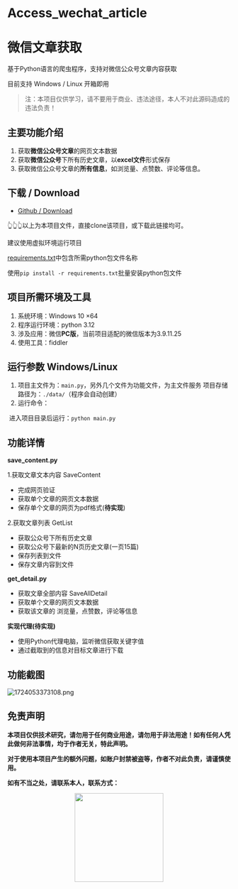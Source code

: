 # Access_wechat_article

# 微信文章获取

基于Python语言的爬虫程序，支持对微信公众号文章内容获取

目前支持 Windows / Linux 开箱即用

> 注：本项目仅供学习，请不要用于商业、违法途径，本人不对此源码造成的违法负责！

## 主要功能介绍

1. 获取**微信公众号文章**的网页文本数据
2. 获取**微信公众号**下所有历史文章，以**excel文件**形式保存
3. 获取微信公众号文章的**所有信息**，如浏览量、点赞数、评论等信息。

## 下载 / Download

- [Github / Download](https://github.com/yeximm/Access_wechat_article/archive/refs/heads/master.zip)

👆👆👆以上为本项目文件，直接clone该项目，或下载此链接均可。

建议使用虚拟环境运行项目

[requirements.txt](https://github.com/yeximm/Access_wechat_article/blob/master/requirements.txt)中包含所需python包文件名称

使用`pip install -r requirements.txt`批量安装python包文件

## 项目所需环境及工具

1. 系统环境：Windows 10 ×64
2. 程序运行环境：python 3.12
3. 涉及应用：微信**PC版**，当前项目适配的微信版本为3.9.11.25
4. 使用工具：fiddler

## 运行参数 Windows/Linux

1. 项目主文件为：`main.py`，另外几个文件为功能文件，为主文件服务
   项目存储路径为：`./data/`（程序会自动创建）
2. 运行命令：

​		进入项目目录后运行：`python main.py`

## 功能详情

**save_content.py**

1.获取文章文本内容 SaveContent

- 完成网页验证
- 获取单个文章的网页文本数据
- 保存单个文章的网页为pdf格式(**待实现**)

2.获取文章列表 GetList

- 获取公众号下所有历史文章
- 获取公众号下最新的N页历史文章(一页15篇)
- 保存列表到文件
- 保存文章内容到文件

**get_detail.py**

- 获取文章全部内容 SaveAllDetail
- 获取单个文章的网页文本数据
- 获取该文章的 浏览量，点赞数，评论等信息

**实现代理(待实现)**

- 使用Python代理电脑，监听微信获取关键字值
- 通过截取到的信息对目标文章进行下载

## 功能截图

![1724053373108.png](https://img.picui.cn/free/2024/08/19/66c2f77d6ee93.png)

## 免责声明

**本项目仅供技术研究，请勿用于任何商业用途，请勿用于非法用途！如有任何人凭此做何非法事情，均于作者无关，特此声明。**

**对于使用本项目产生的额外问题，如账户封禁被盗等，作者不对此负责，请谨慎使用。**

**如有不当之处，请联系本人，联系方式：**

<p align = "center">    
<img  src="https://m.dyeddie.top/?explorer/share/file&hash=d7c4lCzcZUnDHhBcdEdPgQyxQ8D9w6WNQ8VXqZwWiGFXkIP2TtoEAgaEamUgI_7AAQ" width="200" />
</p>